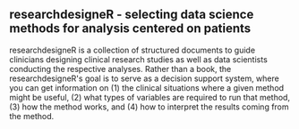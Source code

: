 ## researchdesigneR - selecting data science methods for analysis centered on patients

<!--  * logo - insert logo from Bruna --> 


researchdesigneR is a collection of structured documents to guide clinicians designing clinical research studies as well as data scientists conducting the respective analyses. Rather than a book, the researchdesigneR's goal is to serve as a decision support system, where you can get information on (1) the clinical situations where a given method might be useful, (2) what types of variables are required to run that method, (3) how the method works, and (4) how to interpret the results coming from the method.





<!--  
https://github.com/othneildrew/Best-README-Template
https://github.com/matiassingers/awesome-readme

* description: problem - large number of approaches in the analysis of patient data, little time to learn them; a lot of literature, but what we need is a decision support system
template-based, searchable, SEO, potentially connected to solr
* use cases:
   - design: meetings, plan for projects, grant proposals, journal clubs
      * start question
      * start data
      * start methods
   - api - solr, rstudio integration; figures concept map
* template: methods, data, plots
* motion graphic - how to search - gif web page, ag repo (within section) with code examples
* todo 
* contributing - clone send, pull request; wiki
* credits
* licensing
* FAQ
* support
--> 



<!--  
--> 
